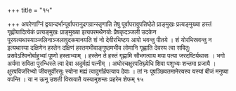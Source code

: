 +++
title = "१५"

+++
अपरेणाग्निं द्वयान्दर्भान्पूर्वापरानुदगग्रान्स्तृणाति तेषु
पूर्वापरावुपतिष्ठेते प्राङ्मुखः
प्रत्यङ्मुख्या हस्तं गृह्णीयादित्येकं
प्रत्यङ्मुखः प्राङ्मुख्या इत्यपरमथैनयोः प्रैषकृदञ्जली
उदकेन पूरयत्यथास्याञ्जलिनाञ्जलावुदकमानयति शं नो देवीरभिष्टय आपो भवन्तु
पीतये । शं योरभिस्रवन्तु न इत्यथास्या दक्षिणेन हस्तेन दक्षिणं
हस्तमभीवाङ्गुष्ठमभीव लोमानि गृह्णाति देवस्य त्वा
सवितुः प्रसवेऽश्विनोर्बाहुभ्यां पूष्णो हस्ताभ्याम् । हस्तेन
ते हस्तं गृह्णामि सौभगत्वाय मया पत्या जरदष्टिर्यथासः । भगो अर्यमा सविता
पुरन्धिस्ते त्वा देवा अदुर्मह्यं पत्नीम् । अघोरचक्षुरपतिघ्न्येधि शिवा
पशुभ्यः शन्तमा प्रजायै । क्षुरपविर्जारेभ्यो जीवसूर्वीरसूः स्योना
मह्यं त्वादुर्गार्हपत्याय देवाः । तां नः पूषञ्छिवतमामेरयस्व
यस्यां बीजं मनुष्या वपन्ति । या न ऊनू उशती विस्रयातै
यस्यामुशन्तः प्रहरेम शेफम् १५   
